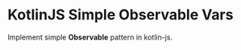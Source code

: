 KotlinJS Simple Observable Vars
===============================

Implement simple **Observable** pattern in kotlin-js.